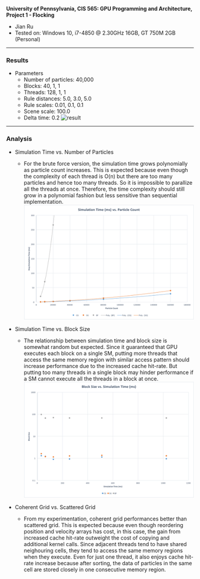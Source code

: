 **University of Pennsylvania, CIS 565: GPU Programming and Architecture,
Project 1 - Flocking**

* Jian Ru
* Tested on: Windows 10, i7-4850 @ 2.30GHz 16GB, GT 750M 2GB (Personal)

---
### Results

* Parameters
  * Number of particles: 40,000
  * Blocks: 40, 1, 1
  * Threads: 128, 1, 1
  * Rule distances: 5.0, 3.0, 5.0
  * Rule scales: 0.01, 0.1, 0.1
  * Scene scale: 100.0
  * Delta time: 0.2
  ![result](images/demo1.gif)

---
### Analysis

* Simulation Time vs. Number of Particles
  * For the brute force version, the simulation time grows polynomially as particle count increases. This is expected because
    even though the complexity of each thread is O(n) but there are too many particles and hence too many threads. So it is
    impossible to parallize all the threads at once. Therefore, the time complexity should still grow in a polynomial fashion
    but less sensitive than sequential implementation.
    ![sp](images/st_pc.png)

* Simulation Time vs. Block Size
  * The relationship between simulation time and block size is somewhat random but expected. Since it guaranteed that GPU
    executes each block on a single SM, putting more threads that access the same memory region with similar access pattern
    should increase performance due to the increased cache hit-rate. But putting too many threads in a single block may hinder
    performance if a SM cannot execute all the threads in a block at once.
    ![sb](images/bs_st.png)

* Coherent Grid vs. Scattered Grid
  * From my experimentation, coherent grid performances better than scattered grid. This is expected because even though
    reordering position and velocity arrays has cost, in this case, the gain from increased cache hit-rate outweight the cost
    of copying and additional kernel calls. Since adjacent threads tend to have shared neighouring cells, they tend to access
    the same memory regions when they execute. Even for just one thread, it also enjoys cache hit-rate increase because after
    sorting, the data of particles in the same cell are stored closely in one consecutive memory region.
